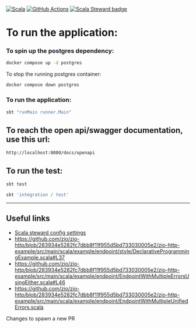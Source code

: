 [![Scala](https://img.shields.io/badge/scala-%23DC322F.svg?style=plastic&logo=scala&logoColor=white)](https://img.shields.io/badge/scala-%23DC322F.svg?style=plastic&logo=scala&logoColor=white)
[![GitHub Actions](https://img.shields.io/badge/github%20actions-%232671E5.svg?style=plastic&logo=githubactions&logoColor=white)](https://img.shields.io/badge/github%20actions-%232671E5.svg?style=plastic&logo=githubactions&logoColor=white)
[![Scala Steward badge](https://img.shields.io/badge/Scala_Steward-helping-blue.svg?style=flat&logo=data:image/png;base64,iVBORw0KGgoAAAANSUhEUgAAAA4AAAAQCAMAAAARSr4IAAAAVFBMVEUAAACHjojlOy5NWlrKzcYRKjGFjIbp293YycuLa3pYY2LSqql4f3pCUFTgSjNodYRmcXUsPD/NTTbjRS+2jomhgnzNc223cGvZS0HaSD0XLjbaSjElhIr+AAAAAXRSTlMAQObYZgAAAHlJREFUCNdNyosOwyAIhWHAQS1Vt7a77/3fcxxdmv0xwmckutAR1nkm4ggbyEcg/wWmlGLDAA3oL50xi6fk5ffZ3E2E3QfZDCcCN2YtbEWZt+Drc6u6rlqv7Uk0LdKqqr5rk2UCRXOk0vmQKGfc94nOJyQjouF9H/wCc9gECEYfONoAAAAASUVORK5CYII=)](https://scala-steward.org)

# To run the application:

### To spin up the postgres dependency:
```bash
docker compose up -d postgres
```

To stop the running postgres container:
```bash
docker compose down postgres
```

### To run the application:
```bash
sbt "runMain runner.Main"
```

## To reach the open api/swagger documentation, use this url: 
`http://localhost:8080/docs/openapi`

## To run the test:
```bash
sbt test
```

```bash
sbt 'integration / test'
```

---
## Useful links
* [Scala steward config settings](https://github.com/scala-steward-org/scala-steward/blob/main/docs/repo-specific-configuration.md)
* https://github.com/zio/zio-http/blob/283934e5282fc7dbb8f11f955d5bd733030005e2/zio-http-example/src/main/scala/example/endpoint/style/DeclarativeProgrammingExample.scala#L37
* https://github.com/zio/zio-http/blob/283934e5282fc7dbb8f11f955d5bd733030005e2/zio-http-example/src/main/scala/example/endpoint/EndpointWithMultipleErrorsUsingEither.scala#L46
* https://github.com/zio/zio-http/blob/283934e5282fc7dbb8f11f955d5bd733030005e2/zio-http-example/src/main/scala/example/endpoint/EndpointWithMultipleUnifiedErrors.scala

Changes to spawn a new PR
